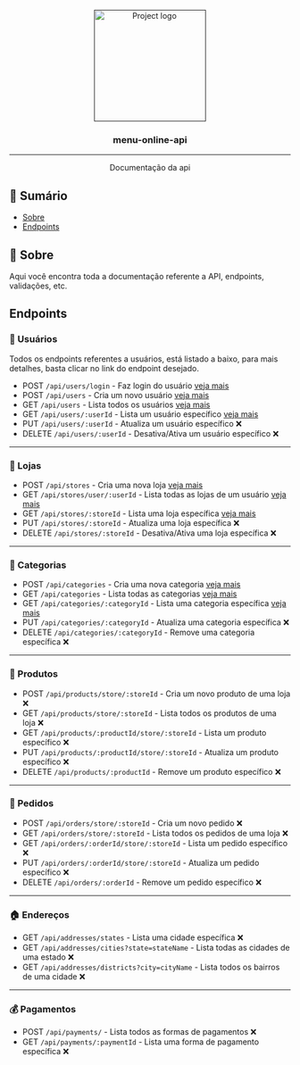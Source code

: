 <p align="center">
  <a href="" rel="noopener">
  <img width=200px height=200px src="https://i.imgur.com/6wj0hh6.jpg" alt="Project logo"></a>
</p>

<h3 align="center">menu-online-api</h3>

---

<p align="center"> Documentação da api
    <br> 
</p>

## 📝 Sumário

- [Sobre](#about)
- [Endpoints](#endpoints)

## 🧐 Sobre <a name = "about"></a>

Aqui você encontra toda a documentação referente a API, endpoints, validações, etc.

## Endpoints <a name = "endpoints"></a>

### 👤 Usuários

Todos os endpoints referentes a usuários, está listado a baixo, para mais detalhes, basta clicar no link do endpoint desejado.

- POST `/api/users/login` - Faz login do usuário [veja mais](./users.md#post-apiuserslogin)
- POST `/api/users` - Cria um novo usuário [veja mais](./users.md#post-apiusers)
- GET `/api/users` - Lista todos os usuários [veja mais](./users.md#get-apiusers)
- GET `/api/users/:userId` - Lista um usuário específico [veja mais](./users.md#get-apiusersid)
- PUT `/api/users/:userId` - Atualiza um usuário específico ❌
- DELETE `/api/users/:userId` - Desativa/Ativa um usuário específico ❌

---

### 🏪 Lojas

- POST `/api/stores` - Cria uma nova loja [veja mais](./stores.md#post-apistores)
- GET `/api/stores/user/:userId` - Lista todas as lojas de um usuário [veja mais](./stores.md#get-apistores)
- GET `/api/stores/:storeId` - Lista uma loja específica [veja mais](./stores.md#get-apistoresid)
- PUT `/api/stores/:storeId` - Atualiza uma loja específica ❌
- DELETE `/api/stores/:storeId` - Desativa/Ativa uma loja específica ❌

---

### 🧾 Categorias

- POST `/api/categories` - Cria uma nova categoria [veja mais](./categories.md#post-apicategories)
- GET `/api/categories` - Lista todas as categorias [veja mais](./categories.md#get-apicategories)
- GET `/api/categories/:categoryId` - Lista uma categoria específica [veja mais](./categories.md#get-apicategoriesid)
- PUT `/api/categories/:categoryId` - Atualiza uma categoria específica ❌
- DELETE `/api/categories/:categoryId` - Remove uma categoria específica ❌

---

### 🍔 Produtos

- POST `/api/products/store/:storeId` - Cria um novo produto de uma loja ❌
- GET `/api/products/store/:storeId` - Lista todos os produtos de uma loja ❌
- GET `/api/products/:productId/store/:storeId` - Lista um produto específico ❌
- PUT `/api/products/:productId/store/:storeId` - Atualiza um produto específico ❌
- DELETE `/api/products/:productId` - Remove um produto específico ❌

---

### 🛒 Pedidos

- POST `/api/orders/store/:storeId` - Cria um novo pedido ❌
- GET `/api/orders/store/:storeId` - Lista todos os pedidos de uma loja ❌
- GET `/api/orders/:orderId/store/:storeId` - Lista um pedido específico ❌
- PUT `/api/orders/:orderId/store/:storeId` - Atualiza um pedido específico ❌
- DELETE `/api/orders/:orderId` - Remove um pedido específico ❌

---

### 🏠 Endereços

- GET `/api/addresses/states` - Lista uma cidade específica ❌
- GET `/api/addresses/cities?state=stateName` - Lista todas as cidades de uma estado ❌
- GET `/api/addresses/districts?city=cityName` - Lista todos os bairros de uma cidade ❌

---

### 💰 Pagamentos

- POST `/api/payments/` - Lista todos as formas de pagamentos ❌
- GET `/api/payments/:paymentId` - Lista uma forma de pagamento específica ❌
